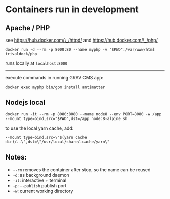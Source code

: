 # Containers run in development

## Apache / PHP

see https://hub.docker.com/\_/httpd/ and https://hub.docker.com/\_/php/

```
docker run -d --rm -p 8000:80 --name myphp -v "$PWD":/var/www/html trivaldock/php
```

runs locally at `localhost:8000`

---

execute commands in running GRAV CMS app:

```
docker exec myphp bin/gpm install antimatter
```

## Nodejs local

```
docker run -it --rm -p 8080:8080 --name node8 --env PORT=8080 -w /app --mount type=bind,src="$PWD",dst=/app node:8-alpine sh
```

to use the local yarn cache, add:

```
--mount type=bind,src=\"$(yarn cache dir)/..\",dst=\"/usr/local/share/.cache/yarn\"
```

## Notes:

- `--rm` removes the container after stop, so the name can be reused
- `-d`: as background daemon
- `-it`: interactive + terminal
- `-p`: `--publish` publish port
- `-w`: current working directory
